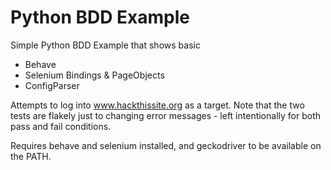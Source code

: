 # Python BDD Example

Simple Python BDD Example that shows basic

* Behave
* Selenium Bindings & PageObjects
* ConfigParser

Attempts to log into www.hackthissite.org as a target. Note that the two tests are flakely just to changing error
messages - left intentionally for both pass and fail conditions.

Requires behave and selenium installed, and geckodriver to be available on the PATH.